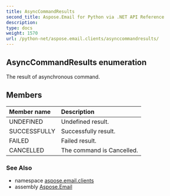 ```yaml
---
title: AsyncCommandResults
second_title: Aspose.Email for Python via .NET API Reference
description: 
type: docs
weight: 1570
url: /python-net/aspose.email.clients/asynccommandresults/
---
```


## AsyncCommandResults enumeration

The result of asynchronous command.

## Members
| Member name | Description |
| :- | :- |
|UNDEFINED|Undefined result.|
|SUCCESSFULLY|Successfully result.|
|FAILED|Failed result.|
|CANCELLED|The command is Cancelled.|

### See Also

* namespace [aspose.email.clients](/python-net/aspose.email.clients/)
* assembly [Aspose.Email](/python-net/)

